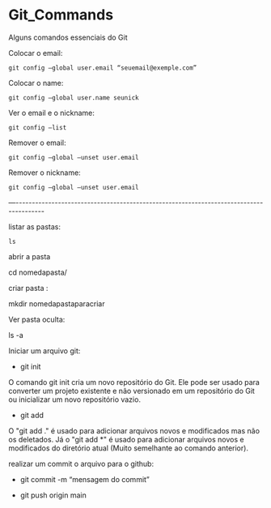 # Git_Commands
Alguns comandos essenciais do Git

Colocar o email:

~~~git
git config –global user.email “seuemail@exemple.com”
~~~

Colocar o name:

~~~git
git config –global user.name seunick
~~~

Ver o email e o nickname:

~~~git
git config –list
~~~

Remover o email:

~~~git
git config –global –unset user.email
~~~

Remover o nickname:

~~~git
git config –global –unset user.email
~~~
          
 —---------------------------------------------------------------------------------------

listar as pastas:
~~~git       
ls
~~~

abrir a pasta
       
cd nomedapasta/

criar pasta :

mkdir nomedapastaparacriar

Ver pasta oculta:

ls -a

Iniciar um arquivo git:
           
 - git init




O comando git init cria um novo repositório do Git. Ele pode ser usado para converter um projeto existente e não versionado em um repositório do Git ou inicializar um novo repositório vazio.

- git add

O "git add ." é usado para adicionar arquivos novos e modificados mas não os deletados. Já o "git add *" é usado para adicionar arquivos novos e modificados do diretório atual (Muito semelhante ao comando anterior).


realizar um commit o arquivo para o github:

- git commit -m “mensagem do commit”



- git push origin main


